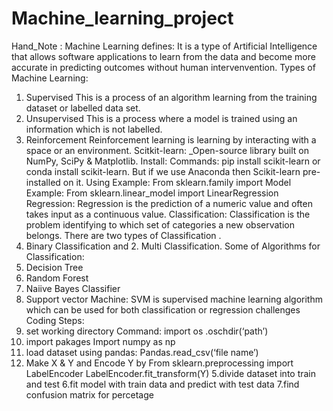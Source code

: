 # Machine_learning_project
Hand_Note :
Machine Learning defines: It is a type of Artificial Intelligence that allows
software applications to learn from the data and become more accurate in
predicting outcomes without human intervenvention.
Types of Machine Learning:
1. Supervised
This is a process of an algorithm learning from the training dataset or labelled
data set.
2. Unsupervised
This is a process where a model is trained using an information which is not
labelled.
3. Reinforcement
Reinforcement learning is learning by interacting with a space or an
environment.
Scitkit-learn:
_Open-source library built on NumPy, SciPy & Matplotlib.
Install:
Commands: pip install scikit-learn or conda install scikit-learn. But if we use
Anaconda then Scikit-learn pre-installed on it.
Using Example:
From sklearn.family import Model
Example: From sklearn.linear_model import LinearRegression
Regression: Regression is the prediction of a numeric value and often takes
input as a continuous value.
Classification: Classification is the problem identifying to which set of
categories a new observation belongs. There are two types of Classification .
1. Binary Classification and 2. Multi Classification.
Some of Algorithms for Classification:
1. Decision Tree
2. Random Forest
3. Naiive Bayes Classifier
4. Support vector Machine: SVM is supervised machine learning algorithm
which can be used for both classification or regression challenges
Coding Steps:
1. set working directory
Command:
import os
.oschdir(‘path’)
2. import pakages
Import numpy as np
3. load dataset using pandas:
Pandas.read_csv(‘file name’)
4. Make X & Y and Encode Y by
From sklearn.preprocessing import LabelEncoder
LabelEncoder.fit_transform(Y)
5.divide dataset into train and test
6.fit model with train data and predict with test data
7.find confusion matrix for percetage
